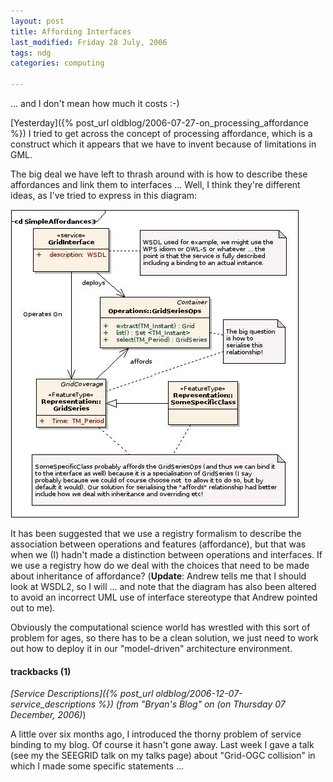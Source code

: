 ```yaml
---
layout: post
title: Affording Interfaces
last_modified: Friday 28 July, 2006
tags: ndg
categories: computing

---
```

... and I don't mean how much it costs :-)

[Yesterday]({% post_url oldblog/2006-07-27-on_processing_affordance %}) I tried to get across the concept of processing affordance, which is a construct which it appears that we have to invent because of limitations in GML.

The big deal we have left to thrash around with is how to describe these
affordances and link them to interfaces ... Well, I think they're different ideas, as I've tried to express in this diagram:

![Image: IMAGE: static/2006/07/28/SimpleAffordances3b.jpg ](/assets/images/2006-07-28-SimpleAffordances3b.jpg)

It has been suggested that we use a registry formalism to describe the
association between operations and features (affordance), but that was when we (I) hadn't made a distinction between operations and interfaces. If we use a registry how do we deal with the choices that need to be made about inheritance of affordance? (**Update**: Andrew tells me that I should look at WSDL2, so I will ... and note that the diagram has also been altered to avoid an incorrect UML use of interface stereotype that Andrew pointed out to me).

Obviously the computational science world has wrestled with this sort of problem for ages, so there has to be a clean solution, we just need to work out how to deploy it in our "model-driven" architecture environment.

#### trackbacks (1)

*[Service Descriptions]({% post_url oldblog/2006-12-07-service_descriptions %}) (from "Bryan's Blog" on (on Thursday 07 December, 2006)*)

A little over six months ago, I introduced the thorny problem of service binding to my blog. Of course it hasn't gone away. Last week I gave a talk (see my the SEEGRID talk on my talks page) about "Grid-OGC collision" in which I made some specific statements ...
